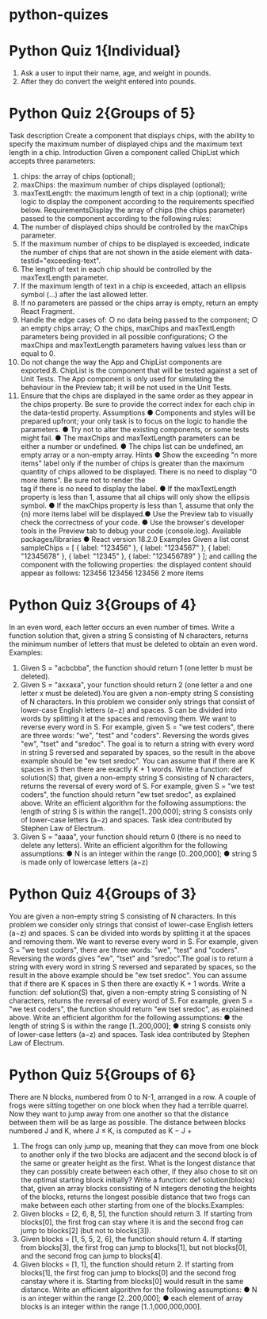 # python-quizes

# Python Quiz 1{Individual}
1. Ask a user to input their name, age, and weight in
pounds.
2. After they do convert the weight entered into pounds.

#  Python Quiz 2{Groups of 5}
Task description
Create a component that displays chips, with the ability to specify the
maximum number of displayed chips and the maximum text length in a
chip.
Introduction
Given a component called ChipList which accepts three parameters:
1. chips: the array of chips (optional);
2. maxChips: the maximum number of chips displayed (optional);
3. maxTextLength: the maximum length of text in a chip (optional);
write logic to display the component according to the requirements
specified below.
RequirementsDisplay the array of chips (the chips parameter) passed to the component
according to the following rules:
1. The number of displayed chips should be controlled by the maxChips
parameter.
2. If the maximum number of chips to be displayed is exceeded,
indicate the number of chips that are not shown in the aside element
with data-testid="exceeding-text".
3. The length of text in each chip should be controlled by the
maxTextLength parameter.
4. If the maximum length of text in a chip is exceeded, attach an ellipsis
symbol (…) after the last allowed letter.
5. If no parameters are passed or the chips array is empty, return an
empty React Fragment.
6. Handle the edge cases of:
○ no data being passed to the component;
○ an empty chips array;
○ the chips, maxChips and maxTextLength parameters being
provided in all possible configurations;
○ the maxChips and maxTextLength parameters having values
less than or equal to 0.
7. Do not change the way the App and ChipList components are
exported.8. ChipList is the component that will be tested against a set of Unit
Tests. The App component is only used for simulating the behaviour
in the Preview tab; it will be not used in the Unit Tests.
9. Ensure that the chips are displayed in the same order as they appear
in the chips property. Be sure to provide the correct index for each
chip in the data-testid property.
Assumptions
● Components and styles will be prepared upfront; your only task is to
focus on the logic to handle the parameters.
● Try not to alter the existing components, or some tests might fail.
● The maxChips and maxTextLength parameters can be either a
number or undefined.
● The chips list can be undefined, an empty array or a non-empty array.
Hints
● Show the exceeding "n more items" label only if the number of chips
is greater than the maximum quantity of chips allowed to be
displayed. There is no need to display "0 more items". Be sure not to
render the <aside> tag if there is no need to display the label.
● If the maxTextLength property is less than 1, assume that all chips
will only show the ellipsis symbol.
● If the maxChips property is less than 1, assume that only the {n}
more items label will be displayed.● Use the Preview tab to visually check the correctness of your code.
● Use the browser's developer tools in the Preview tab to debug your
code (console.log).
Available packages/libraries
● React version 18.2.0
Examples
Given a list
const sampleChips = [
{ label: "123456" },
{ label: "1234567" },
{ label: "12345678" },
{ label: "12345" },
{ label: "123456789" }
];
and calling the <ChipList /> component with the following properties:
<ChipList
chips={chips}
maxChipsDisplayed={3}
maxTextLength={6}
/>the displayed content should appear as follows:
123456 123456 123456 2 more items

# Python Quiz 3{Groups of 4}
In an even word, each letter occurs an even number of times.
Write a function solution that, given a string S consisting of N
characters, returns the minimum number of letters that must be
deleted to obtain an even word.
Examples:
1. Given S = "acbcbba", the function should return 1 (one letter b
must be deleted).
2. Given S = "axxaxa", your function should return 2 (one letter a
and one letter x must be deleted).You are given a non-empty string S consisting of N characters. In
this problem we consider only strings that consist of lower-case
English letters (a−z) and spaces. S can be divided into words by
splitting it at the spaces and removing them. We want to reverse
every word in S. For example, given S = "we test coders", there
are three words: "we", "test" and "coders". Reversing the words
gives "ew", "tset" and "sredoc". The goal is to return a string with
every word in string S reversed and separated by spaces, so the
result in the above example should be "ew tset sredoc". You can
assume that if there are K spaces in S then there are exactly K +
1 words. Write a function: def solution(S) that, given a
non-empty string S consisting of N characters, returns the
reversal of every word of S. For example, given S = "we test
coders", the function should return "ew tset sredoc", as explained
above. Write an efficient algorithm for the following
assumptions: the length of string S is within the range[1..200,000]; string S consists only of lower-case letters (a−z)
and spaces. Task idea contributed by Stephen Law of Electrum.
3. Given S = "aaaa", your function should return 0 (there is no
need to delete any letters).
Write an efficient algorithm for the following assumptions:
● N is an integer within the range [0..200,000];
● string S is made only of lowercase letters (a−z)

# Python Quiz 4{Groups of 3}
You are given a non-empty string S consisting of N characters. In this
problem we consider only strings that consist of lower-case English letters
(a−z) and spaces.
S can be divided into words by splitting it at the spaces and removing
them. We want to reverse every word in S.
For example, given S = "we test coders", there are three words: "we", "test"
and "coders". Reversing the words gives "ew", "tset" and "sredoc".The goal is to return a string with every word in string S reversed and
separated by spaces, so the result in the above example should be "ew tset
sredoc". You can assume that if there are K spaces in S then there are
exactly K + 1 words.
Write a function:
def solution(S)
that, given a non-empty string S consisting of N characters, returns the
reversal of every word of S.
For example, given S = "we test coders", the function should return "ew tset
sredoc", as explained above.
Write an efficient algorithm for the following assumptions:
● the length of string S is within the range [1..200,000];
● string S consists only of lower-case letters (a−z) and
spaces.
Task idea contributed by Stephen Law of Electrum.

# Python Quiz 5{Groups of 6}
There are N blocks, numbered from 0 to N-1, arranged in a row. A
couple of frogs were sitting together on one block when they had a
terrible quarrel. Now they want to jump away from one another so that
the distance between them will be as large as possible. The distance
between blocks numbered J and K, where J ≤ K, is computed as K − J +
1. The frogs can only jump up, meaning that they can move from one
block to another only if the two blocks are adjacent and the second
block is of the same or greater height as the first. What is the longest
distance that they can possibly create between each other, if they also
chose to sit on the optimal starting block initially?
Write a function:
def solution(blocks)
that, given an array blocks consisting of N integers denoting the
heights of the blocks, returns the longest possible distance that two
frogs can make between each other starting from one of the blocks.Examples:
1. Given blocks = [2, 6, 8, 5], the function should return 3. If starting
from blocks[0], the first frog can stay where it is and the second frog
can jump to blocks[2] (but not to blocks[3]).
2. Given blocks = [1, 5, 5, 2, 6], the function should return 4. If starting
from blocks[3], the first frog can jump to blocks[1], but not blocks[0],
and the second frog can jump to blocks[4].
3. Given blocks = [1, 1], the function should return 2. If starting from
blocks[1], the first frog can jump to blocks[0] and the second frog canstay where it is. Starting from blocks[0] would result in the same
distance.
Write an efficient algorithm for the following assumptions:
● N is an integer within the range [2..200,000];
● each element of array blocks is an integer within the
range [1..1,000,000,000].